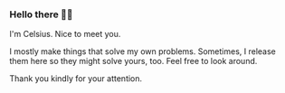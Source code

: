 ### Hello there 👋🏾

I'm Celsius. Nice to meet you.

I mostly make things that solve my own problems.
Sometimes, I release them here so they might solve yours, too.
Feel free to look around.

Thank you kindly for your attention. 
